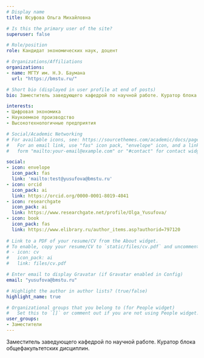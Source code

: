 ```yaml
---
# Display name
title: Юсуфова Ольга Михайловна

# Is this the primary user of the site?
superuser: false

# Role/position
role: Кандидат экономических наук, доцент

# Organizations/Affiliations
organizations:
- name: МГТУ им. Н.Э. Баумана
  url: "https://bmstu.ru/"

# Short bio (displayed in user profile at end of posts)
bio: Заместитель заведующего кафедрой по научной работе. Куратор блока общефакультетских дисциплин.

interests:
- Цифровая экономика
- Наукоемкое производство
- Высокотехнологичные предприятия

# Social/Academic Networking
# For available icons, see: https://sourcethemes.com/academic/docs/page-builder/#icons
#   For an email link, use "fas" icon pack, "envelope" icon, and a link in the
#   form "mailto:your-email@example.com" or "#contact" for contact widget.

social:
- icon: envelope
  icon_pack: fas
  link: 'mailto:test@yusufova@bmstu.ru'
- icon: orcid
  icon_pack: ai
  link: https://orcid.org/0000-0001-8019-4041
- icon: researchgate
  icon_pack: ai
  link: https://www.researchgate.net/profile/Olga_Yusufova/ 
- icon: book
  icon_pack: fas
  link: https://www.elibrary.ru/author_items.asp?authorid=797120
  
# Link to a PDF of your resume/CV from the About widget.
# To enable, copy your resume/CV to `static/files/cv.pdf` and uncomment the lines below.
# - icon: cv
#   icon_pack: ai
#   link: files/cv.pdf

# Enter email to display Gravatar (if Gravatar enabled in Config)
email: "yusufova@bmstu.ru"

# Highlight the author in author lists? (true/false)
highlight_name: true

# Organizational groups that you belong to (for People widget)
#   Set this to `[]` or comment out if you are not using People widget.
user_groups:
- Заместители
---
```


Заместитель заведующего кафедрой по научной работе. Куратор блока общефакультетских дисциплин.

